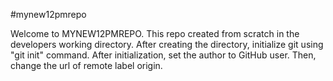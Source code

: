 #mynew12pmrepo

Welcome to MYNEW12PMREPO.
This repo created from scratch in the developers working directory.
After creating the directory, initialize git using "git init" command.
After initialization, set the author to GitHub user.
Then, change the url of remote label origin.
